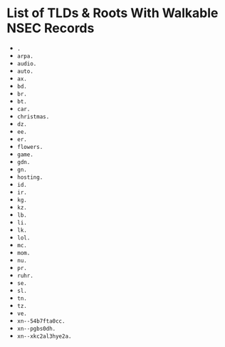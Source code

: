 # List of TLDs & Roots With Walkable NSEC Records

* `.`
* `arpa.`
* `audio.`
* `auto.`
* `ax.`
* `bd.`
* `br.`
* `bt.`
* `car.`
* `christmas.`
* `dz.`
* `ee.`
* `er.`
* `flowers.`
* `game.`
* `gdn.`
* `gn.`
* `hosting.`
* `id.`
* `ir.`
* `kg.`
* `kz.`
* `lb.`
* `li.`
* `lk.`
* `lol.`
* `mc.`
* `mom.`
* `nu.`
* `pr.`
* `ruhr.`
* `se.`
* `sl.`
* `tn.`
* `tz.`
* `ve.`
* `xn--54b7fta0cc.`
* `xn--pgbs0dh.`
* `xn--xkc2al3hye2a.`
